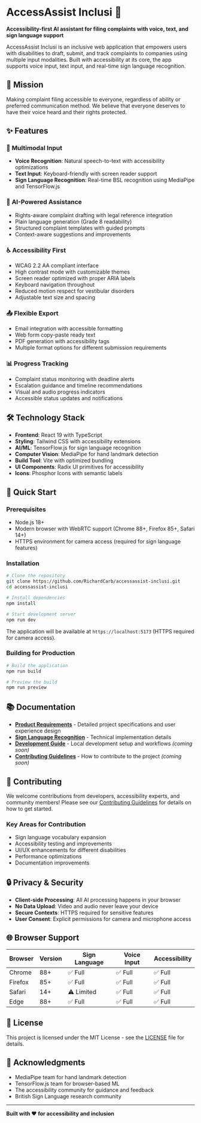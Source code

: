 # AccessAssist Inclusi 🌟

**Accessibility-first AI assistant for filing complaints with voice, text, and sign language support**

AccessAssist Inclusi is an inclusive web application that empowers users with disabilities to draft, submit, and track complaints to companies using multiple input modalities. Built with accessibility at its core, the app supports voice input, text input, and real-time sign language recognition.

## 🎯 Mission

Making complaint filing accessible to everyone, regardless of ability or preferred communication method. We believe that everyone deserves to have their voice heard and their rights protected.

## ✨ Features

### 🎤 **Multimodal Input**
- **Voice Recognition**: Natural speech-to-text with accessibility optimizations
- **Text Input**: Keyboard-friendly with screen reader support  
- **Sign Language Recognition**: Real-time BSL recognition using MediaPipe and TensorFlow.js

### 🤖 **AI-Powered Assistance**
- Rights-aware complaint drafting with legal reference integration
- Plain language generation (Grade 8 readability)
- Structured complaint templates with guided prompts
- Context-aware suggestions and improvements

### ♿ **Accessibility First**
- WCAG 2.2 AA compliant interface
- High contrast mode with customizable themes
- Screen reader optimized with proper ARIA labels
- Keyboard navigation throughout
- Reduced motion respect for vestibular disorders
- Adjustable text size and spacing

### 📤 **Flexible Export**
- Email integration with accessible formatting
- Web form copy-paste ready text
- PDF generation with accessibility tags
- Multiple format options for different submission requirements

### 📊 **Progress Tracking**  
- Complaint status monitoring with deadline alerts
- Escalation guidance and timeline recommendations
- Visual and audio progress indicators
- Accessible status updates and notifications

## 🛠️ Technology Stack

- **Frontend**: React 19 with TypeScript
- **Styling**: Tailwind CSS with accessibility extensions
- **AI/ML**: TensorFlow.js for sign language recognition
- **Computer Vision**: MediaPipe for hand landmark detection
- **Build Tool**: Vite with optimized bundling
- **UI Components**: Radix UI primitives for accessibility
- **Icons**: Phosphor Icons with semantic labels

## 🚀 Quick Start

### Prerequisites
- Node.js 18+ 
- Modern browser with WebRTC support (Chrome 88+, Firefox 85+, Safari 14+)
- HTTPS environment for camera access (required for sign language features)

### Installation

```bash
# Clone the repository
git clone https://github.com/RichardCarb/accessassist-inclusi.git
cd accessassist-inclusi

# Install dependencies
npm install

# Start development server
npm run dev
```

The application will be available at `https://localhost:5173` (HTTPS required for camera access).

### Building for Production

```bash
# Build the application
npm run build

# Preview the build
npm run preview
```

## 📚 Documentation

- **[Product Requirements](PRD.md)** - Detailed project specifications and user experience design
- **[Sign Language Recognition](src/docs/sign-language-recognition.md)** - Technical implementation details
- **[Development Guide](DEVELOPMENT.md)** - Local development setup and workflows *(coming soon)*
- **[Contributing Guidelines](CONTRIBUTING.md)** - How to contribute to the project *(coming soon)*

## 🤝 Contributing

We welcome contributions from developers, accessibility experts, and community members! Please see our [Contributing Guidelines](CONTRIBUTING.md) for details on how to get started.

### Key Areas for Contribution
- Sign language vocabulary expansion
- Accessibility testing and improvements  
- UI/UX enhancements for different disabilities
- Performance optimizations
- Documentation improvements

## 🔒 Privacy & Security

- **Client-side Processing**: All AI processing happens in your browser
- **No Data Upload**: Video and audio never leave your device
- **Secure Contexts**: HTTPS required for sensitive features
- **User Consent**: Explicit permissions for camera and microphone access

## 🌐 Browser Support

| Browser | Version | Sign Language | Voice Input | Accessibility |
|---------|---------|---------------|-------------|---------------|
| Chrome  | 88+     | ✅ Full       | ✅ Full     | ✅ Full       |
| Firefox | 85+     | ✅ Full       | ✅ Full     | ✅ Full       |
| Safari  | 14+     | ⚠️ Limited    | ✅ Full     | ✅ Full       |
| Edge    | 88+     | ✅ Full       | ✅ Full     | ✅ Full       |

## 📄 License

This project is licensed under the MIT License - see the [LICENSE](LICENSE) file for details.

## 🙏 Acknowledgments

- MediaPipe team for hand landmark detection
- TensorFlow.js team for browser-based ML
- The accessibility community for guidance and feedback
- British Sign Language research community

---

**Built with ❤️ for accessibility and inclusion**